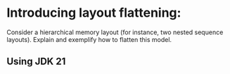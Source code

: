 # Introducing layout flattening:

Consider a hierarchical memory layout (for instance, two nested sequence layouts). Explain and exemplify how to flatten
this model.

## Using JDK 21